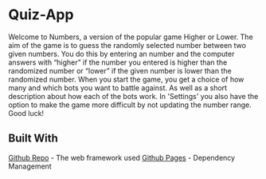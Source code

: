 # Quiz-App

Welcome to Numbers, a version of the popular game Higher or Lower.
The aim of the game is to guess the randomly selected number between two given numbers. 
You do this by entering an number and the computer answers with “higher” if the number you entered is higher than the randomized number or “lower” if the given number is lower than the randomized number.
When you start the game, you get a choice of how many and which bots you want to battle against. As well as a short description about how each of the bots work.
In 'Settings' you also have the option to make the game more difficult by not updating the number range. Good luck!



## Built With

[Github Repo](http://www.dropwizard.io/1.0.2/docs/) - The web framework used
[Github Pages](https://solkatt.github.io/Quiz-App/index.html) - Dependency Management
